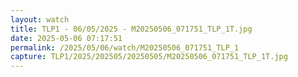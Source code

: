 ```yaml
---
layout: watch
title: TLP1 - 06/05/2025 - M20250506_071751_TLP_1T.jpg
date: 2025-05-06 07:17:51
permalink: /2025/05/06/watch/M20250506_071751_TLP_1
capture: TLP1/2025/202505/20250505/M20250506_071751_TLP_1T.jpg
---
```

